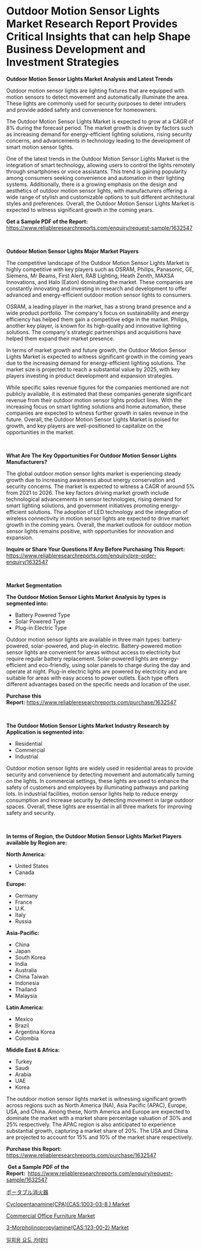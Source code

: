 <p><h1>Outdoor Motion Sensor Lights Market Research Report Provides Critical Insights that can help Shape Business Development and Investment Strategies</h1></p><p><strong>Outdoor Motion Sensor Lights Market Analysis and Latest Trends</strong></p>
<p><p>Outdoor motion sensor lights are lighting fixtures that are equipped with motion sensors to detect movement and automatically illuminate the area. These lights are commonly used for security purposes to deter intruders and provide added safety and convenience for homeowners.</p><p>The Outdoor Motion Sensor Lights Market is expected to grow at a CAGR of 8% during the forecast period. The market growth is driven by factors such as increasing demand for energy-efficient lighting solutions, rising security concerns, and advancements in technology leading to the development of smart motion sensor lights. </p><p>One of the latest trends in the Outdoor Motion Sensor Lights Market is the integration of smart technology, allowing users to control the lights remotely through smartphones or voice assistants. This trend is gaining popularity among consumers seeking convenience and automation in their lighting systems. Additionally, there is a growing emphasis on the design and aesthetics of outdoor motion sensor lights, with manufacturers offering a wide range of stylish and customizable options to suit different architectural styles and preferences. Overall, the Outdoor Motion Sensor Lights Market is expected to witness significant growth in the coming years.</p></p>
<p><strong>Get a Sample PDF of the Report:&nbsp;</strong> <a href="https://www.reliableresearchreports.com/enquiry/request-sample/1632547">https://www.reliableresearchreports.com/enquiry/request-sample/1632547</a></p>
<p>&nbsp;</p>
<p><strong>Outdoor Motion Sensor Lights Major Market Players</strong></p>
<p><p>The competitive landscape of the Outdoor Motion Sensor Lights Market is highly competitive with key players such as OSRAM, Philips, Panasonic, GE, Siemens, Mr Beams, First Alert, RAB Lighting, Heath Zenith, MAXSA Innovations, and Halo (Eaton) dominating the market. These companies are constantly innovating and investing in research and development to offer advanced and energy-efficient outdoor motion sensor lights to consumers.</p><p>OSRAM, a leading player in the market, has a strong brand presence and a wide product portfolio. The company's focus on sustainability and energy efficiency has helped them gain a competitive edge in the market. Philips, another key player, is known for its high-quality and innovative lighting solutions. The company's strategic partnerships and acquisitions have helped them expand their market presence.</p><p>In terms of market growth and future growth, the Outdoor Motion Sensor Lights Market is expected to witness significant growth in the coming years due to the increasing demand for energy-efficient lighting solutions. The market size is projected to reach a substantial value by 2025, with key players investing in product development and expansion strategies.</p><p>While specific sales revenue figures for the companies mentioned are not publicly available, it is estimated that these companies generate significant revenue from their outdoor motion sensor lights product lines. With the increasing focus on smart lighting solutions and home automation, these companies are expected to witness further growth in sales revenue in the future. Overall, the Outdoor Motion Sensor Lights Market is poised for growth, and key players are well-positioned to capitalize on the opportunities in the market.</p></p>
<p>&nbsp;</p>
<p><strong>What Are The Key Opportunities For Outdoor Motion Sensor Lights Manufacturers?</strong></p>
<p><p>The global outdoor motion sensor lights market is experiencing steady growth due to increasing awareness about energy conservation and security concerns. The market is expected to witness a CAGR of around 5% from 2021 to 2026. The key factors driving market growth include technological advancements in sensor technologies, rising demand for smart lighting solutions, and government initiatives promoting energy-efficient solutions. The adoption of LED technology and the integration of wireless connectivity in motion sensor lights are expected to drive market growth in the coming years. Overall, the market outlook for outdoor motion sensor lights remains positive, with opportunities for innovation and expansion.</p></p>
<p><strong>Inquire or Share Your Questions If Any Before Purchasing This Report:</strong> <a href="https://www.reliableresearchreports.com/enquiry/pre-order-enquiry/1632547">https://www.reliableresearchreports.com/enquiry/pre-order-enquiry/1632547</a></p>
<p>&nbsp;</p>
<p><strong>Market Segmentation</strong></p>
<p><strong>The Outdoor Motion Sensor Lights Market Analysis by types is segmented into:</strong></p>
<p><ul><li>Battery Powered Type</li><li>Solar Powered Type</li><li>Plug-in Electric Type</li></ul></p>
<p><p>Outdoor motion sensor lights are available in three main types: battery-powered, solar-powered, and plug-in electric. Battery-powered motion sensor lights are convenient for areas without access to electricity but require regular battery replacement. Solar-powered lights are energy-efficient and eco-friendly, using solar panels to charge during the day and operate at night. Plug-in electric lights are powered by electricity and are suitable for areas with easy access to power outlets. Each type offers different advantages based on the specific needs and location of the user.</p></p>
<p><strong>Purchase this Report:&nbsp;</strong><a href="https://www.reliableresearchreports.com/purchase/1632547">https://www.reliableresearchreports.com/purchase/1632547</a></p>
<p>&nbsp;</p>
<p><strong>The Outdoor Motion Sensor Lights Market Industry Research by Application is segmented into:</strong></p>
<p><ul><li>Residential</li><li>Commercial</li><li>Industrial</li></ul></p>
<p><p>Outdoor motion sensor lights are widely used in residential areas to provide security and convenience by detecting movement and automatically turning on the lights. In commercial settings, these lights are used to enhance the safety of customers and employees by illuminating pathways and parking lots. In industrial facilities, motion sensor lights help to reduce energy consumption and increase security by detecting movement in large outdoor spaces. Overall, these lights are essential in all three markets for improving safety and security.</p></p>
<p>&nbsp;</p>
<p><strong>In terms of Region, the Outdoor Motion Sensor Lights Market Players available by Region are:</strong></p>
<p>
    <p> <strong> North America: </strong>
        <ul>
            <li>United States</li>
            <li>Canada</li>
        </ul>
        </p> 
    <p> <strong> Europe: </strong>
        <ul>
            <li>Germany</li>
            <li>France</li>
            <li>U.K.</li>
            <li>Italy</li>
            <li>Russia</li>
        </ul>
        </p> 
    <p> <strong> Asia-Pacific: </strong>
        <ul>
            <li>China</li>
            <li>Japan</li>
            <li>South Korea</li>
            <li>India</li>
            <li>Australia</li>
            <li>China Taiwan</li>
            <li>Indonesia</li>
            <li>Thailand</li>
            <li>Malaysia</li>
        </ul>
        </p> 
    <p> <strong> Latin America: </strong>
        <ul>
            <li>Mexico</li>
            <li>Brazil</li>
            <li>Argentina Korea</li>
            <li>Colombia</li>
        </ul>
        </p> 
    <p> <strong> Middle East & Africa: </strong>
        <ul>
            <li>Turkey</li>
            <li>Saudi</li>
            <li>Arabia</li>
            <li>UAE</li>
            <li>Korea</li>
        </ul>
    </p>
    </p>
<p><p>The outdoor motion sensor lights market is witnessing significant growth across regions such as North America (NA), Asia Pacific (APAC), Europe, USA, and China. Among these, North America and Europe are expected to dominate the market with a market share percentage valuation of 30% and 25% respectively. The APAC region is also anticipated to experience substantial growth, capturing a market share of 20%. The USA and China are projected to account for 15% and 10% of the market share respectively.</p></p>
<p><strong>Purchase this Report: </strong><a href="https://www.reliableresearchreports.com/purchase/1632547">https://www.reliableresearchreports.com/purchase/1632547</a></p>
<p>&nbsp;<strong>Get a Sample PDF of the Report:&nbsp;&nbsp;</strong><a href="https://www.reliableresearchreports.com/enquiry/request-sample/1632547">https://www.reliableresearchreports.com/enquiry/request-sample/1632547</a></p>
<p><strong></strong></p>
<p><p><a href="https://github.com/adcxff01450218/Market-Research-Report-List-1/blob/main/53114005227.md">ポータブル消火器</a></p><p><a href="https://issuu.com/reportprime-2/docs/cyclopentanaminecpacas1003-03-8-market-size-2030.p">Cyclopentanamine(CPA)(CAS:1003-03-8 ) Market</a></p><p><a href="https://github.com/sonuprakash1/Market-Research-Report-List-1/blob/main/commercial-office-furniture-market.md">Commercial Office Furniture Market</a></p><p><a href="https://issuu.com/reportprime-2/docs/3-morpholinopropylaminecas123-00-2-market-size-203">3-Morpholinopropylamine(CAS:123-00-2) Market</a></p><p><a href="https://github.com/trmesnao7959541/Market-Research-Report-List-1/blob/main/50316144799.md">일회용 요도 카테터</a></p></p>